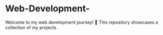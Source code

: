 # Web-Development-
Welcome to my web development journey! 🚀 This repository showcases a collection of my projects .
